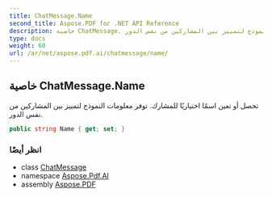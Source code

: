 ```yaml
---
title: ChatMessage.Name
second_title: Aspose.PDF for .NET API Reference
description: خاصية ChatMessage. تحصل أو تعين اسمًا اختياريًا للمشارك. توفر معلومات النموذج لتمييز بين المشاركين من نفس الدور
type: docs
weight: 60
url: /ar/net/aspose.pdf.ai/chatmessage/name/
---
```

## خاصية ChatMessage.Name

تحصل أو تعين اسمًا اختياريًا للمشارك. توفر معلومات النموذج لتمييز بين المشاركين من نفس الدور.

```csharp
public string Name { get; set; }
```

### انظر أيضًا

* class [ChatMessage](../)
* namespace [Aspose.Pdf.AI](../../../aspose.pdf.ai/)
* assembly [Aspose.PDF](../../../)